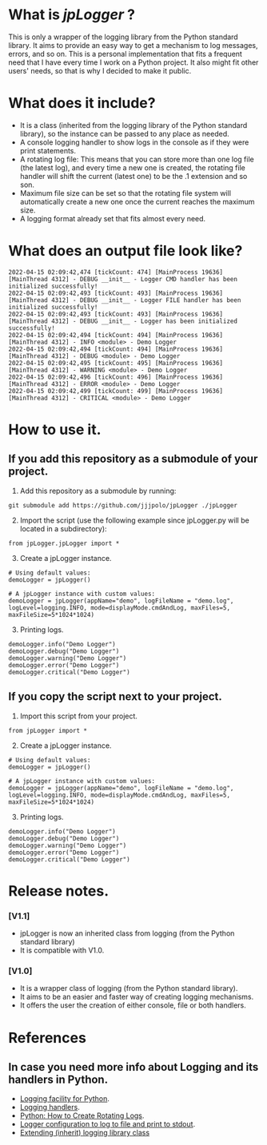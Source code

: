 # What is _jpLogger_ ?
This is only a wrapper of the logging library from the Python standard library. It aims to provide an easy way to get a mechanism to log messages, errors, and so on. 
This is a personal implementation that fits a frequent need that I have every time I work on a Python project. It also might fit other users' needs, so that is why I decided to make it public.

# What does it include?
* It is a  class (inherited from the logging library of the Python standard library), so the instance can be passed to any place as needed. 
* A console logging handler to show logs in the console as if they were print statements.
* A rotating log file: This means that you can store more than one log file (the latest log), and every time a new one is created, the rotating file handler will shift the current (latest one) to be the .1 extension and so son. 
* Maximum file size can be set so that the rotating file system will automatically create a new one once the current reaches the maximum size.
* A logging format already set that fits almost every need.

# What does an output file look like?
```
2022-04-15 02:09:42,474 [tickCount: 474] [MainProcess 19636] [MainThread 4312] - DEBUG __init__ - Logger CMD handler has been initialized successfully!
2022-04-15 02:09:42,493 [tickCount: 493] [MainProcess 19636] [MainThread 4312] - DEBUG __init__ - Logger FILE handler has been initialized successfully!
2022-04-15 02:09:42,493 [tickCount: 493] [MainProcess 19636] [MainThread 4312] - DEBUG __init__ - Logger has been initialized successfully!
2022-04-15 02:09:42,494 [tickCount: 494] [MainProcess 19636] [MainThread 4312] - INFO <module> - Demo Logger
2022-04-15 02:09:42,494 [tickCount: 494] [MainProcess 19636] [MainThread 4312] - DEBUG <module> - Demo Logger
2022-04-15 02:09:42,495 [tickCount: 495] [MainProcess 19636] [MainThread 4312] - WARNING <module> - Demo Logger
2022-04-15 02:09:42,496 [tickCount: 496] [MainProcess 19636] [MainThread 4312] - ERROR <module> - Demo Logger
2022-04-15 02:09:42,499 [tickCount: 499] [MainProcess 19636] [MainThread 4312] - CRITICAL <module> - Demo Logger
```
# How to use it.
## If you add this repository as a submodule of your project.
1. Add this repository as a submodule by running:
```
git submodule add https://github.com/jjjpolo/jpLogger ./jpLogger
```
2. Import the script (use the following example since jpLogger.py will be located in a subdirectory):
```
from jpLogger.jpLogger import *
```
3. Create a jpLogger instance.
```
# Using default values:
demoLogger = jpLogger()

# A jpLogger instance with custom values:
demoLogger = jpLogger(appName="demo", logFileName = "demo.log", logLevel=logging.INFO, mode=displayMode.cmdAndLog, maxFiles=5, maxFileSize=5*1024*1024)
```
3. Printing logs.
```
demoLogger.info("Demo Logger")
demoLogger.debug("Demo Logger")
demoLogger.warning("Demo Logger")
demoLogger.error("Demo Logger")
demoLogger.critical("Demo Logger")
```
## If you copy the script next to your project. 
1. Import this script from your project.
```
from jpLogger import *
```
2. Create a jpLogger instance.
```
# Using default values:
demoLogger = jpLogger()

# A jpLogger instance with custom values:
demoLogger = jpLogger(appName="demo", logFileName = "demo.log", logLevel=logging.INFO, mode=displayMode.cmdAndLog, maxFiles=5, maxFileSize=5*1024*1024)
```
3. Printing logs.
```
demoLogger.info("Demo Logger")
demoLogger.debug("Demo Logger")
demoLogger.warning("Demo Logger")
demoLogger.error("Demo Logger")
demoLogger.critical("Demo Logger")
```

# Release notes.
### [V1.1]
- jpLogger is now an inherited class from logging (from the Python standard library)
- It is compatible with V1.0.

### [V1.0]
- It is a wrapper class of logging (from the Python standard library).
- It aims to be an easier and faster way of creating logging mechanisms.
- It offers the user the creation of either console, file or both handlers.


# References
## In case you need more info about Logging and its handlers in Python.
* [Logging facility for Python](https://docs.python.org/3/library/logging.html).
* [Logging handlers](https://docs.python.org/3/library/logging.handlers.html?highlight=rotating#logging.handlers.RotatingFileHandler).
* [Python: How to Create Rotating Logs](https://www.blog.pythonlibrary.org/2014/02/11/python-how-to-create-rotating-logs/).
* [Logger configuration to log to file and print to stdout](https://stackoverflow.com/questions/13733552/logger-configuration-to-log-to-file-and-print-to-stdout).
* [Extending (inherit) logging library class](https://docs.python.org/3/library/logging.html#:~:text=logging.-,getLoggerClass,-()%C2%B6)